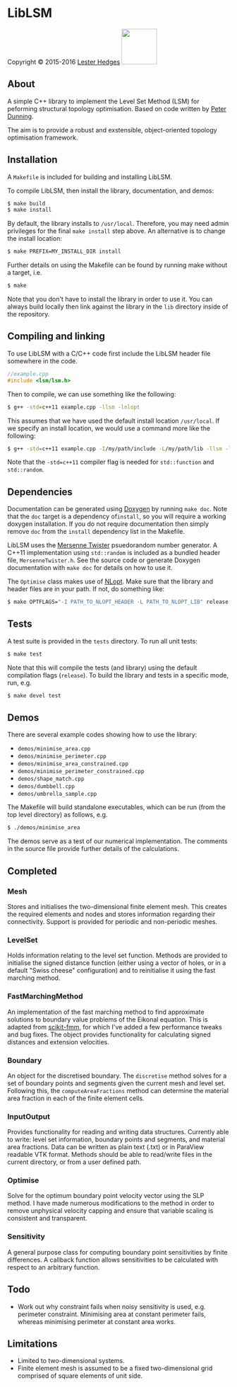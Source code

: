 # LibLSM

<p>Copyright &copy; 2015-2016 <a href="http://lesterhedges.net">Lester Hedges</a>
<a href="http://www.gnu.org/licenses/gpl-3.0.html">
<img width="80" src="http://www.gnu.org/graphics/gplv3-127x51.png"></a></p>

## About
A simple C++ library to implement the Level Set Method (LSM) for peforming
structural topology optimisation. Based on code written by
[Peter Dunning](http://www.abdn.ac.uk/engineering/people/profiles/peter.dunning).

The aim is to provide a robust and exstensible, object-oriented topology
optimisation framework.

## Installation
A `Makefile` is included for building and installing LibLSM.

To compile LibLSM, then install the library, documentation, and demos:

```bash
$ make build
$ make install
```

By default, the library installs to `/usr/local`. Therefore, you may need admin
privileges for the final `make install` step above. An alternative is to change
the install location:

```bash
$ make PREFIX=MY_INSTALL_DIR install
```

Further details on using the Makefile can be found by running make without
a target, i.e.

```bash
$ make
```

Note that you don't have to install the library in order to use it. You can
always build locally then link against the library in the `lib` directory
inside of the repository.

## Compiling and linking
To use LibLSM with a C/C++ code first include the LibLSM header file somewhere
in the code.

```cpp
//example.cpp
#include <lsm/lsm.h>
```

Then to compile, we can use something like the following:

```bash
$ g++ -std=c++11 example.cpp -llsm -lnlopt
```

This assumes that we have used the default install location `/usr/local`. If
we specify an install location, we would use a command more like the following:

```bash
$ g++ -std=c++11 example.cpp -I/my/path/include -L/my/path/lib -llsm -lnlopt
```

Note that the `-std=c++11` compiler flag is needed for `std::function` and
`std::random`.

## Dependencies
Documentation can be generated using [Doxygen](http://www.stack.nl/~dimitri/doxygen)
by running `make doc`. Note that the `doc` target is a dependency of`install`,
so you will require a working doxygen installation. If you do not require
documentation then simply remove `doc` from the `install` dependency list in
the Makefile.

LibLSM uses the [Mersenne Twister](http://en.wikipedia.org/wiki/Mersenne_Twister)
psuedorandom number generator. A C++11 implementation using `std::random` is
included as a bundled header file, `MersenneTwister.h`. See the source code or
generate Doxygen documentation with `make doc` for details on how to use it.

The `Optimise` class makes use of [NLopt](http://ab-initio.mit.edu/wiki/index.php/NLopt).
Make sure that the library and header files are in your path. If not, do something like:

```bash
$ make OPTFLAGS="-I PATH_TO_NLOPT_HEADER -L PATH_TO_NLOPT_LIB" release
```

## Tests
A test suite is provided in the `tests` directory. To run all unit tests:

```bash
$ make test
```

Note that this will compile the tests (and library) using the default compilation
flags (`release`). To build the library and tests in a specific mode, run, e.g.

```bash
$ make devel test
```

## Demos
There are several example codes showing how to use the library:

* `demos/minimise_area.cpp`
* `demos/minimise_perimeter.cpp`
* `demos/minimise_area_constrained.cpp`
* `demos/minimise_perimeter_constrained.cpp`
* `demos/shape_match.cpp`
* `demos/dumbbell.cpp`
* `demos/umbrella_sample.cpp`

The Makefile will build standalone executables, which can be run (from the top level
directory) as follows, e.g.

```bash
$ ./demos/minimise_area

```

The demos serve as a test of our numerical implementation. The comments
in the source file provide further details of the calculations.

## Completed

### Mesh
Stores and initialises the two-dimensional finite element mesh. This
creates the required elements and nodes and stores information regarding their
connectivity. Support is provided for periodic and non-periodic meshes.

### LevelSet
Holds information relating to the level set function. Methods are
provided to initialise the signed distance function (either using a vector of
holes, or in a default "Swiss cheese" configuration) and to reinitialise it
using the fast marching method.

### FastMarchingMethod
An implementation of the fast marching method to find approximate solutions
to boundary value problems of the Eikonal equation. This is adapted from
[scikit-fmm](https://github.com/scikit-fmm/scikit-fmm), for which I've added
a few performance tweaks and bug fixes. The object provides functionality for
calculating signed distances and extension velocities.

### Boundary
An object for the discretised boundary. The `discretise` method solves for
a set of boundary points and segments given the current mesh and level set.
Following this, the `computeAreaFractions` method can determine the material
area fraction in each of the finite element cells.

### InputOutput
Provides functionality for reading and writing data structures. Currently
able to write: level set information, boundary points and segments, and
material area fractions. Data can be written as plain text (.txt) or in
ParaView readable VTK format. Methods should be able to read/write files
in the current directory, or from a user defined path.

### Optimise
Solve for the optimum boundary point velocity vector using the SLP method.
I have made numerous modifications to the method in order to remove unphysical
velocity capping and ensure that variable scaling is consistent and transparent.

### Sensitivity
A general purpose class for computing boundary point sensitivities by finite
differences. A callback function allows sensitivities to be calculated with
respect to an arbitrary function.

## Todo
* Work out why constraint fails when noisy sensitivity is used, e.g. perimeter
constraint. Minimising area at constant perimeter fails, whereas minimising
perimeter at constant area works.

## Limitations
* Limited to two-dimensional systems.
* Finite element mesh is assumed to be a fixed two-dimensional grid comprised
of square elements of unit side.
